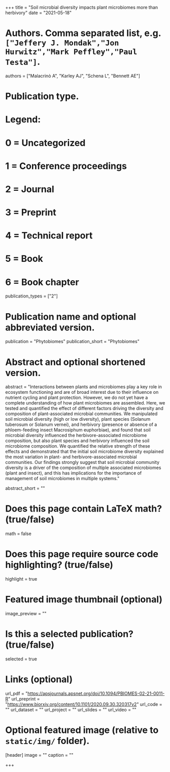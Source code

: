 +++
title = "Soil microbial diversity impacts plant microbiomes more than herbivory"
date = "2021-05-18"

# Authors. Comma separated list, e.g. `["Jeffery J. Mondak","Jon Hurwitz","Mark Peffley","Paul Testa"]`.
authors = ["Malacrinò A", "Karley AJ", "Schena L", "Bennett AE"]

# Publication type.
# Legend:
# 0 = Uncategorized
# 1 = Conference proceedings
# 2 = Journal
# 3 = Preprint
# 4 = Technical report
# 5 = Book
# 6 = Book chapter
publication_types = ["2"]

# Publication name and optional abbreviated version.
publication = "Phytobiomes"
publication_short = "Phytobiomes"

# Abstract and optional shortened version.
abstract = "Interactions between plants and microbiomes play a key role in ecosystem functioning and are of broad interest due to their influence on nutrient cycling and plant protection. However, we do not yet have a complete understanding of how plant microbiomes are assembled. Here, we tested and quantified the effect of different factors driving the diversity and composition of plant-associated microbial communities. We manipulated soil microbial diversity (high or low diversity), plant species (Solanum tuberosum or Solanum vernei), and herbivory (presence or absence of a phloem-feeding insect Macrosiphum euphorbiae), and found that soil microbial diversity influenced the herbivore-associated microbiome composition, but also plant species and herbivory influenced the soil microbiome composition. We quantified the relative strength of these effects and demonstrated that the initial soil microbiome diversity explained the most variation in plant- and herbivore-associated microbial communities. Our findings strongly suggest that soil microbial community diversity is a driver of the composition of multiple associated microbiomes (plant and insect), and this has implications for the importance of management of soil microbiomes in multiple systems."

abstract_short = ""

# Does this page contain LaTeX math? (true/false)
math = false

# Does this page require source code highlighting? (true/false)
highlight = true

# Featured image thumbnail (optional)
image_preview = ""

# Is this a selected publication? (true/false)
selected = true

# Links (optional)
url_pdf = "https://apsjournals.apsnet.org/doi/10.1094/PBIOMES-02-21-0011-R"
url_preprint = "https://www.biorxiv.org/content/10.1101/2020.09.30.320317v2"
url_code = ""
url_dataset = ""
url_project = ""
url_slides = ""
url_video = ""

# Optional featured image (relative to `static/img/` folder).
[header]
image = ""
caption = ""

+++
